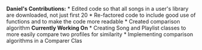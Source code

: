 **Daniel's Contributions:**
    * Edited code so that all songs in a user's library are downloaded, not just first 20
    * Re-factored code to include good use of functions and to make the code more readable
    * Created comparison algorithm
**Currently Working On**
    * Creating Song and Playlist classes to more easily compare two profiles for similarity 
    * Implementing comparison algorithms in a Comparer Clas

